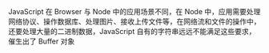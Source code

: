 JavaScript 在 Browser 与 Node 中的应用场景不同，在 Node 中，应用需要处理网络协议、操作数据库、处理图片、接收上传文件等，在网络流和文件的操作中，还要处理大量的二进制数据，JavaScript 自有的字符串远远不能满足这些要求，催生出了 Buffer 对象